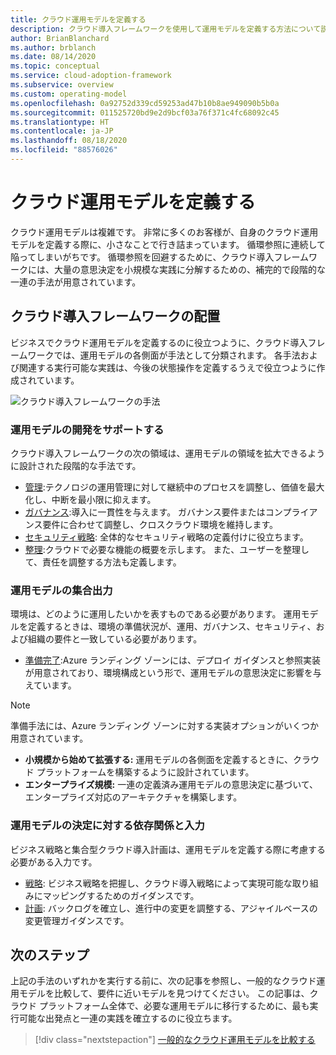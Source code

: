```yaml
---
title: クラウド運用モデルを定義する
description: クラウド導入フレームワークを使用して運用モデルを定義する方法について説明します。
author: BrianBlanchard
ms.author: brblanch
ms.date: 08/14/2020
ms.topic: conceptual
ms.service: cloud-adoption-framework
ms.subservice: overview
ms.custom: operating-model
ms.openlocfilehash: 0a92752d339cd59253ad47b10b8ae949090b5b0a
ms.sourcegitcommit: 011525720bd9e2d9bcf03a76f371c4fc68092c45
ms.translationtype: HT
ms.contentlocale: ja-JP
ms.lasthandoff: 08/18/2020
ms.locfileid: "88576026"
---
```

# <a name="define-your-cloud-operating-model"></a>クラウド運用モデルを定義する

クラウド運用モデルは複雑です。 非常に多くのお客様が、自身のクラウド運用モデルを定義する際に、小さなことで行き詰まっています。 循環参照に連続して陥ってしまいがちです。 循環参照を回避するために、クラウド導入フレームワークには、大量の意思決定を小規模な実践に分解するための、補完的で段階的な一連の手法が用意されています。

## <a name="cloud-adoption-framework-alignment"></a>クラウド導入フレームワークの配置

ビジネスでクラウド運用モデルを定義するのに役立つように、クラウド導入フレームワークでは、運用モデルの各側面が手法として分類されます。 各手法および関連する実行可能な実践は、今後の状態操作を定義するうえで役立つように作成されています。

![クラウド導入フレームワークの手法](../_images/CAF-overview-new.png)

### <a name="support-to-develop-your-operating-model"></a>運用モデルの開発をサポートする

クラウド導入フレームワークの次の領域は、運用モデルの領域を拡大できるように設計された段階的な手法です。

- [管理](../manage/index.md):テクノロジの運用管理に対して継続中のプロセスを調整し、価値を最大化し、中断を最小限に抑えます。
- [ガバナンス](../govern/index.md):導入に一貫性を与えます。 ガバナンス要件またはコンプライアンス要件に合わせて調整し、クロスクラウド環境を維持します。
- [セキュリティ戦略](../strategy/define-security-strategy.md): 全体的なセキュリティ戦略の定義付けに役立ちます。
- [整理](../organize/index.md):クラウドで必要な機能の概要を示します。 また、ユーザーを整理して、責任を調整する方法も定義します。

### <a name="collective-output-of-the-operating-model"></a>運用モデルの集合出力

環境は、どのように運用したいかを表すものである必要があります。 運用モデルを定義するときは、環境の準備状況が、運用、ガバナンス、セキュリティ、および組織の要件と一致している必要があります。

- [準備完了](../ready/index.md):Azure ランディング ゾーンには、デプロイ ガイダンスと参照実装が用意されており、環境構成という形で、運用モデルの意思決定に影響を与えています。

> [!NOTE]
> 準備手法には、Azure ランディング ゾーンに対する実装オプションがいくつか用意されています。
>
> - **小規模から始めて拡張する:** 運用モデルの各側面を定義するときに、クラウド プラットフォームを構築するように設計されています。
> - **エンタープライズ規模:** 一連の定義済み運用モデルの意思決定に基づいて、エンタープライズ対応のアーキテクチャを構築します。

### <a name="dependencies-and-inputs-to-operating-model-decisions"></a>運用モデルの決定に対する依存関係と入力

ビジネス戦略と集合型クラウド導入計画は、運用モデルを定義する際に考慮する必要がある入力です。

- [戦略](../strategy/index.md): ビジネス戦略を把握し、クラウド導入戦略によって実現可能な取り組みにマッピングするためのガイダンスです。
- [計画](../plan/index.md): バックログを確立し、進行中の変更を調整する、アジャイルベースの変更管理ガイダンスです。

## <a name="next-steps"></a>次のステップ

上記の手法のいずれかを実行する前に、次の記事を参照し、一般的なクラウド運用モデルを比較して、要件に近いモデルを見つけてください。 この記事は、クラウド プラットフォーム全体で、必要な運用モデルに移行するために、最も実行可能な出発点と一連の実践を確立するのに役立ちます。

> [!div class="nextstepaction"]
> [一般的なクラウド運用モデルを比較する](./compare.md)
